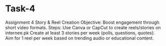 # Task-4
Assignment 4  Story &amp; Reel Creation Objective: Boost engagement through short video formats.  Steps:  Use Canva or CapCut to create reels/stories on internee.pk Create at least 3 stories per week (polls, questions, quotes). Aim for 1 reel per week based on trending audio or educational content.
